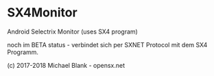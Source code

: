 # SX4Monitor
Android Selectrix Monitor (uses SX4 program)

noch im BETA status - verbindet sich per SXNET Protocol mit dem SX4 Programm.

(c) 2017-2018 Michael Blank - opensx.net
